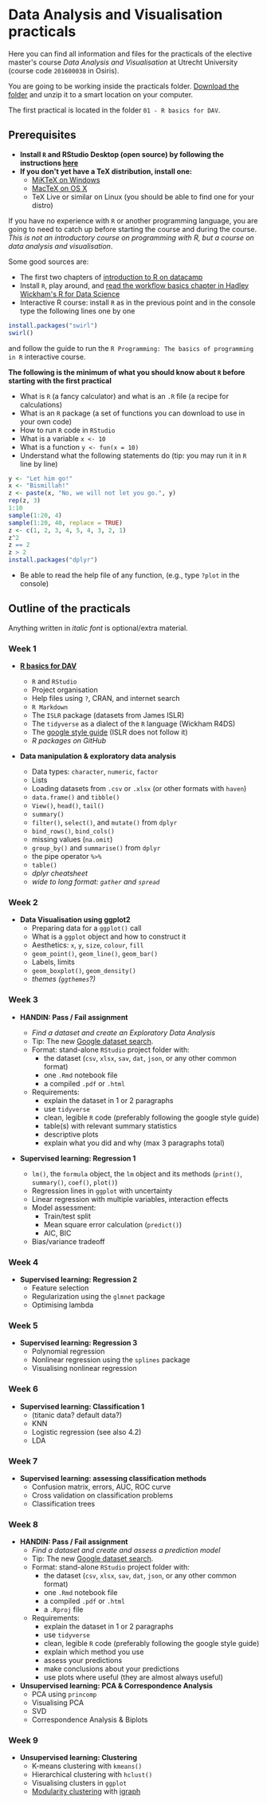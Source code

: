 # Data Analysis and Visualisation practicals
Here you can find all information and files for the practicals of the elective master's course _Data Analysis and Visualisation_ at Utrecht University (course code `201600038` in Osiris).

You are going to be working inside the practicals folder. [Download the folder](https://github.com/vankesteren/dav_practicals/zipball/master) and unzip it to a smart location on your computer.

The first practical is located in the folder `01 - R basics for DAV`.

## Prerequisites
- __Install `R` and RStudio Desktop (open source) by following the instructions [here](https://www.rstudio.com/products/rstudio/download/#download)__
- __If you don't yet have a TeX distribution, install one:__
  - [MiKTeX on Windows](https://miktex.org/)
  - [MacTeX on OS X](https://www.tug.org/mactex/)
  - TeX Live or similar on Linux (you should be able to find one for your distro)


If you have no experience with `R` or another programming language, you are going to need to catch up before starting the course and during the course. _This is not an introductory course on programming with R, but a course on data analysis and visualisation_.

Some good sources are:
- The first two chapters of [introduction to R on datacamp](https://www.datacamp.com/courses/free-introduction-to-r)
- Install `R`, play around, and [read the workflow basics chapter in Hadley Wickham's R for Data Science](http://r4ds.had.co.nz/workflow-basics.html#workflow-basics)
- Interactive R course: install `R` as in the previous point and in the console type the following lines one by one
```r
install.packages("swirl")
swirl()
```
and follow the guide to run the `R Programming: The basics of programming in R` interactive course.

__The following is the minimum of what you should know about `R` before starting with the first practical__
- What is `R` (a fancy calculator) and what is an `.R` file (a recipe for calculations)
- What is an `R` package (a set of functions you can download to use in your own code)
- How to run `R` code in `RStudio`
- What is a variable `x <- 10`
- What is a function `y <- fun(x = 10)`
- Understand what the following statements do (tip: you may run it in `R` line by line)
```r
y <- "Let him go!"
x <- "Bismillah!"
z <- paste(x, "No, we will not let you go.", y)
rep(z, 3)
1:10
sample(1:20, 4)
sample(1:20, 40, replace = TRUE)
z <- c(1, 2, 3, 4, 5, 4, 3, 2, 1)
z^2
z == 2
z > 2
install.packages("dplyr")
```
- Be able to read the help file of any function, (e.g., type `?plot` in the console)

## Outline of the practicals
Anything written in _italic font_ is optional/extra material.

### Week 1

  - [__R basics for DAV__](https://vankesteren.github.io/dav_practicals/01%20-%20R%20basics%20for%20DAV/r_basics.html)
    - `R` and `RStudio`
    - Project organisation
    - Help files using `?`, CRAN, and internet search
    - `R Markdown`
    - The `ISLR` package (datasets from James ISLR)
    - The `tidyverse` as a dialect of the `R` language (Wickham R4DS)
    - The [google style guide](https://google.github.io/styleguide/Rguide.xml) (ISLR does not follow it)
    - _R packages on GitHub_

  - __Data manipulation & exploratory data analysis__
    - Data types: `character`, `numeric`, `factor`
    - Lists
    - Loading datasets from `.csv` or `.xlsx` (or other formats with `haven`)
    - `data.frame()` and `tibble()`
    - `View()`, `head()`, `tail()`
    - `summary()`
    - `filter()`, `select()`, and `mutate()` from `dplyr`
    - `bind_rows()`, `bind_cols()`
    - missing values (`na.omit`)
    - `group_by()` and `summarise()` from `dplyr`
    - the pipe operator `%>%`
    - `table()`
    - _dplyr cheatsheet_
    - _wide to long format: `gather` and `spread`_


### Week 2

  - __Data Visualisation using ggplot2__
    - Preparing data for a `ggplot()` call
    - What is a `ggplot` object and how to construct it
    - Aesthetics: `x`, `y`, `size`, `colour`, `fill`
    - `geom_point()`, `geom_line()`, `geom_bar()`
    - Labels, limits
    - `geom_boxplot()`, `geom_density()`
    - _themes (`ggthemes`?)_


### Week 3

  - __HANDIN: Pass / Fail assignment__
    - _Find a dataset and create an Exploratory Data Analysis_
    - Tip: The new [Google dataset search](https://toolbox.google.com/datasetsearch).
    - Format: stand-alone `RStudio` project folder with:
      - the dataset (`csv`, `xlsx`, `sav`, `dat`, `json`, or any other common format)
      - one `.Rmd` notebook file
      - a compiled `.pdf` or `.html`
    - Requirements:
      - explain the dataset in 1 or 2 paragraphs
      - use `tidyverse`
      - clean, legible `R` code (preferably following the google style guide)
      - table(s) with relevant summary statistics
      - descriptive plots
      - explain what you did and why (max 3 paragraphs total)

  - __Supervised learning: Regression 1__
    - `lm()`, the `formula` object, the `lm` object and its methods (`print()`, `summary()`, `coef()`, `plot()`)
    - Regression lines in `ggplot` with uncertainty
    - Linear regression with multiple variables, interaction effects
    - Model assessment:
      - Train/test split
      - Mean square error calculation (`predict()`)
      - AIC, BIC
    - Bias/variance tradeoff


### Week 4

  - __Supervised learning: Regression 2__
    - Feature selection
    - Regularization using the `glmnet` package
    - Optimising lambda


### Week 5

  - __Supervised learning: Regression 3__
    - Polynomial regression
    - Nonlinear regression using the `splines` package
    - Visualising nonlinear regression


### Week 6

  - __Supervised learning: Classification 1__
    - (titanic data? default data?)
    - KNN
    - Logistic regression (see also 4.2)
    - LDA


### Week 7

  - __Supervised learning: assessing classification methods__
    - Confusion matrix, errors, AUC, ROC curve
    - Cross validation on classification problems
    - Classification trees


### Week 8

  - __HANDIN: Pass / Fail assignment__
    - _Find a dataset and create and assess a prediction model_
    - Tip: The new [Google dataset search](https://toolbox.google.com/datasetsearch).
    - Format: stand-alone `RStudio` project folder with:
      - the dataset (`csv`, `xlsx`, `sav`, `dat`, `json`, or any other common format)
      - one `.Rmd` notebook file
      - a compiled `.pdf` or `.html`
      - a `.Rproj` file
    - Requirements:
      - explain the dataset in 1 or 2 paragraphs
      - use `tidyverse`
      - clean, legible `R` code (preferably following the google style guide)
      - explain which method you use
      - assess your predictions
      - make conclusions about your predictions
      - use plots where useful (they are almost always useful)
  - __Unsupervised learning: PCA & Correspondence Analysis__
    - PCA using `princomp`
    - Visualising PCA
    - SVD
    - Correspondence Analysis & Biplots


### Week 9

  - __Unsupervised learning: Clustering__
    - K-means clustering with `kmeans()`
    - Hierarchical clustering with `hclust()`
    - Visualising clusters in `ggplot`
    - [Modularity clustering](https://arxiv.org/pdf/physics/0602124.pdf) with [igraph](http://igraph.org/r/doc/cluster_leading_eigen.html)
